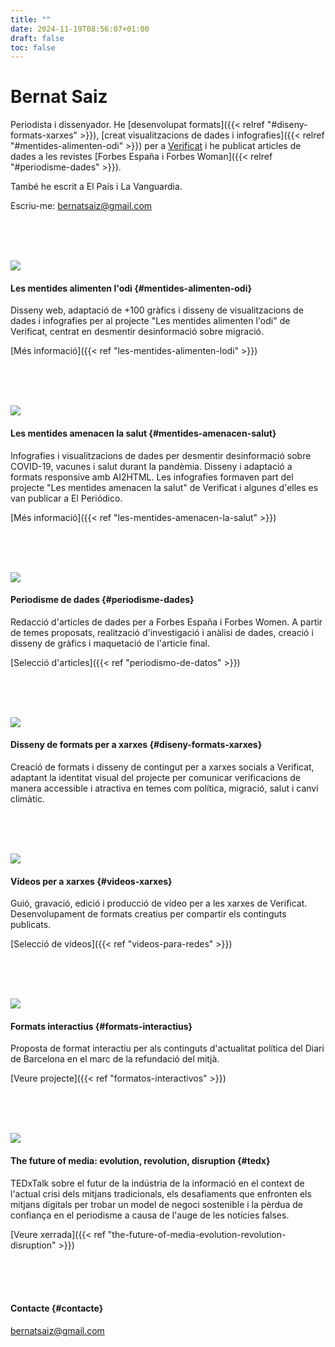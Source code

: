 ```yaml
---
title: ""
date: 2024-11-19T08:56:07+01:00
draft: false
toc: false
---
```


# Bernat Saiz

Periodista i dissenyador. He [desenvolupat formats]({{< relref "#diseny-formats-xarxes" >}}), [creat visualitzacions de dades i infografies]({{< relref "#mentides-alimenten-odi" >}}) per a [Verificat](https://www.verificat.cat/) i he publicat articles de dades a les revistes [Forbes España i Forbes Woman]({{< relref "#periodisme-dades" >}}).

També he escrit a El País i La Vanguardia.

Escriu-me: [bernatsaiz@gmail.com](mailto:bernatsaiz@gmail.com)

<br><br><br>

![](/en/les-mentides-alimenten-lodi/images/1.png)

#### Les mentides alimenten l'odi {#mentides-alimenten-odi}

Disseny web, adaptació de +100 gràfics i disseny de visualitzacions de dades i infografies per al projecte "Les mentides alimenten l'odi" de Verificat, centrat en desmentir desinformació sobre migració.

[Més informació]({{< ref "les-mentides-alimenten-lodi" >}})

<br><br><br>

![](/en/les-mentides-amenacen-la-salut/images/1.png)

#### Les mentides amenacen la salut {#mentides-amenacen-salut}

Infografies i visualitzacions de dades per desmentir desinformació sobre COVID-19, vacunes i salut durant la pandèmia. Disseny i adaptació a formats responsive amb AI2HTML. Les infografies formaven part del projecte "Les mentides amenacen la salut" de Verificat i algunes d'elles es van publicar a El Periódico.

[Més informació]({{< ref "les-mentides-amenacen-la-salut" >}})

<br><br><br>

![](/en/periodismo-de-datos/images/0.png)

#### Periodisme de dades {#periodisme-dades}

Redacció d'articles de dades per a Forbes España i Forbes Women. A partir de temes proposats, realització d'investigació i anàlisi de dades, creació i disseny de gràfics i maquetació de l'article final.

[Selecció d'articles]({{< ref "periodismo-de-datos" >}})

<br><br><br>

![](/en/diseño-de-formatos-para-redes/images/1.png)

#### Disseny de formats per a xarxes {#diseny-formats-xarxes}

Creació de formats i disseny de contingut per a xarxes socials a Verificat, adaptant la identitat visual del projecte per comunicar verificacions de manera accessible i atractiva en temes com política, migració, salut i canvi climàtic.

<br><br><br>

![](/en/videos-para-redes/images/0.png)

#### Vídeos per a xarxes {#videos-xarxes}

Guió, gravació, edició i producció de vídeo per a les xarxes de Verificat. Desenvolupament de formats creatius per compartir els continguts publicats.

[Selecció de vídeos]({{< ref "videos-para-redes" >}})

<br><br><br>

![](/en/formatos-interactivos/images/0.png)

#### Formats interactius {#formats-interactius}

Proposta de format interactiu per als continguts d'actualitat política del Diari de Barcelona en el marc de la refundació del mitjà.

[Veure projecte]({{< ref "formatos-interactivos" >}})

<br><br><br>

![](/en/the-future-of-media-evolution-revolution-disruption/images/1.png)

#### The future of media: evolution, revolution, disruption {#tedx}

TEDxTalk sobre el futur de la indústria de la informació en el context de l'actual crisi dels mitjans tradicionals, els desafiaments que enfronten els mitjans digitals per trobar un model de negoci sostenible i la pèrdua de confiança en el periodisme a causa de l'auge de les notícies falses.

[Veure xerrada]({{< ref "the-future-of-media-evolution-revolution-disruption" >}})

<br><br><br>

#### Contacte {#contacte}

[bernatsaiz@gmail.com](mailto:bernatsaiz@gmail.com)

<br><br><br>
